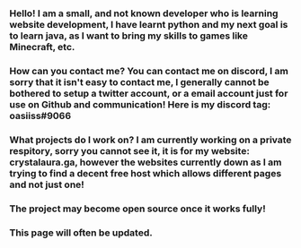 ### Hello! I am a small, and not known developer who is learning website development, I have learnt python and my next goal is to learn java, as  I want to bring my skills to games like Minecraft, etc.

### How can you contact me? You can contact me on discord, I am sorry that it isn't easy to contact me, I generally cannot be bothered to setup a twitter account, or a email account just for use on Github and communication! Here is my discord tag: oasiiss#9066

### What projects do I work on? I am currently working on a private respitory, sorry you cannot see it, it is for my website: crystalaura.ga, however the websites currently down as I am trying to find a decent free host which allows different pages and not just one!
### The project may become open source once it works fully!

### This page will often be updated.
